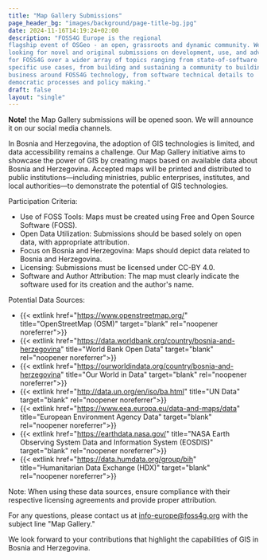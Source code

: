 ```yaml
---
title: "Map Gallery Submissions"
page_header_bg: "images/background/page-title-bg.jpg"
date: 2024-11-16T14:19:24+02:00
description: "FOSS4G Europe is the regional
flagship event of OSGeo - an open, grassroots and dynamic community. We are
looking for novel and original submissions on development, use, and advocacy
for FOSS4G over a wider array of topics ranging from state-of-software to
specific use cases, from building and sustaining a community to building a
business around FOSS4G technology, from software technical details to
democratic processes and policy making."
draft: false
layout: "single"
---
```


**Note!** the Map Gallery submissions will be opened soon. We will announce it
on our social media channels.

In Bosnia and Herzegovina, the adoption of GIS technologies is limited, and
data accessibility remains a challenge. Our Map Gallery initiative aims to
showcase the power of GIS by creating maps based on available data about Bosnia
and Herzegovina. Accepted maps will be printed and distributed to public
institutions—including ministries, public enterprises, institutes, and local
authorities—to demonstrate the potential of GIS technologies.

Participation Criteria:
- Use of FOSS Tools: Maps must be created using Free and Open Source Software
(FOSS).
- Open Data Utilization: Submissions should be based solely on open data,
with appropriate attribution.
- Focus on Bosnia and Herzegovina: Maps should depict data related to
Bosnia and Herzegovina.
- Licensing: Submissions must be licensed under CC-BY 4.0.
- Software and Author Attribution: The map must clearly indicate the
software used for its creation and the author's name.

Potential Data Sources:
- {{< extlink href="https://www.openstreetmap.org/" title="OpenStreetMap (OSM)" target="blank" rel="noopener noreferrer">}}
- {{< extlink href="https://data.worldbank.org/country/bosnia-and-herzegovina" title="World Bank Open Data" target="blank" rel="noopener noreferrer">}}
- {{< extlink href="https://ourworldindata.org/country/bosnia-and-herzegovina" title="Our World in Data" target="blank" rel="noopener noreferrer">}}
- {{< extlink href="http://data.un.org/en/iso/ba.html" title="UN Data" target="blank" rel="noopener noreferrer">}}
- {{< extlink href="https://www.eea.europa.eu/data-and-maps/data" title="European Environment Agency Data" target="blank" rel="noopener noreferrer">}}
- {{< extlink href="https://earthdata.nasa.gov/" title="NASA Earth Observing System Data and Information System (EOSDIS)" target="blank" rel="noopener noreferrer">}}
- {{< extlink href="https://data.humdata.org/group/bih" title="Humanitarian Data Exchange (HDX)" target="blank" rel="noopener noreferrer">}}


Note: When using these data sources, ensure compliance with their respective
licensing agreements and provide proper attribution.

For any questions, please contact us at info-europe@foss4g.org with the subject
line "Map Gallery."

We look forward to your contributions that highlight the capabilities of GIS
in Bosnia and Herzegovina.
